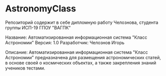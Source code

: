# AstronomyClass
Репозиторий содержит в себе дипломную работу Челознова, студента группы ИСП-19 ГПОУ "ВАГПК"

Название: Автоматизированная информационная система "Класс Астрономии"
Версия: 1.0
Разработчик: Челознов Игорь

Описание: Автоматизированная информационная система "Класс Астрономии" предназначена для размещения астрономических статей, в основе своей о космических объектах, а также закрепления знаний учеников тестами.
